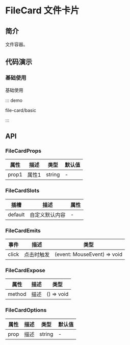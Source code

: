 # FileCard 文件卡片

## 简介

文件容器。

## 代码演示

### 基础使用

基础使用

::: demo

file-card/basic

:::

## API

### FileCardProps

| 属性  | 描述  | 类型   | 默认值 |
| ----- | ----- | ------ | ------ |
| prop1 | 属性1 | string | -      |

### FileCardSlots

| 插槽    | 描述           | 属性 |
| ------- | -------------- | ---- |
| default | 自定义默认内容 | -    |

### FileCardEmits

| 事件  | 描述       | 类型                        |
| ----- | ---------- | --------------------------- |
| click | 点击时触发 | (event: MouseEvent) => void |

### FileCardExpose

| 属性   | 描述 | 类型       |
| ------ | ---- | ---------- |
| method | 描述 | () => void |

### FileCardOptions

| 属性 | 描述 | 类型   | 默认值 |
| ---- | ---- | ------ | ------ |
| prop | 描述 | string | -      |
